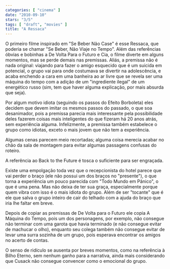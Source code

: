 ```yaml
---
categories: [ "cinema" ]
date: "2010-09-10"
stars: "3/5"
tags: [ "draft", "movies" ]
title: "A Ressaca"
---
```

O primeiro filme inspirado em "Se Beber Não Case" é esse Ressaca, que
poderia se chamar "Se Beber, Não Viaje no Tempo". Além das referências
óbvias e bobinhas a De Volta Para o Futuro e Cia, o filme diverte em
alguns momentos, mas se perde demais nas premissas. Aliás, a premissa
não é nada original: viajando para fazer o amigo esquecido que é um
suicida em potencial, o grupo vai para onde costumava se divertir na
adolescência, e acaba enchendo a cara em uma banheira ao ar livre que
se revela ser uma máquina do tempo com a adição de um "ingrediente
ilegal" de um energético russo (sim, tem que haver alguma explicação,
por mais absurda que seja).

Por algum motivo idiota (seguindo os passos do Efeito Borboleta)
eles decidem que devem imitar os mesmos passos do passado, o que soa
desanimador, pois a premissa parecia mais interessante pela possibilidade
deles fazerem coisas mais inteligentes do que fizeram há 20 anos atrás,
sem experiência alguma. Infelizmente, a premissa também estabelece o
grupo como idiotas, exceto o mais jovem que não tem a experiência.

Algumas cenas parecem meio recortadas; alguma coisa merecia acabar no
chão da sala de montagem para evitar algumas passagens confusas do
roteiro.

A referência ao Back to the Future é tosca o suficiente para ser
engraçada.

Existe uma empolgação toda vez que o recepcionista do hotel parece
que vai perder o braço (ele não possui um dos braços no "presente"),
o que torna a experiência um pouco parecida com "Todo Mundo em Pânico",
o que é uma pena. Mas não deixa de ter sua graça, especialmente porque
quem vibra com isso é o mais idiota do grupo. Além de ser "tocante"
que é ele que salva o grupo inteiro de cair do telhado com a ajuda do
braço que iria lhe faltar em breve.

Depois de copiar as premissas de De Volta para o Futuro ele copia A
Máquina do Tempo, pois um dos personagens, por exemplo, não consegue
não terminar com uma garota que havia terminado (e não consegue evitar
de machucar o olho), enquanto seu colega também não consegue evitar de
levar uma surra sozinha de um grupo, pois esperava encontrar os amigos
no acerto de contas.

O senso de ridículo se ausenta por breves momentos, como na referência
à Bilho Eterno, sem nenhum ganho para a narrativa, ainda mais
considerando que Cusack não consegue convencer como o emocional do
grupo.
